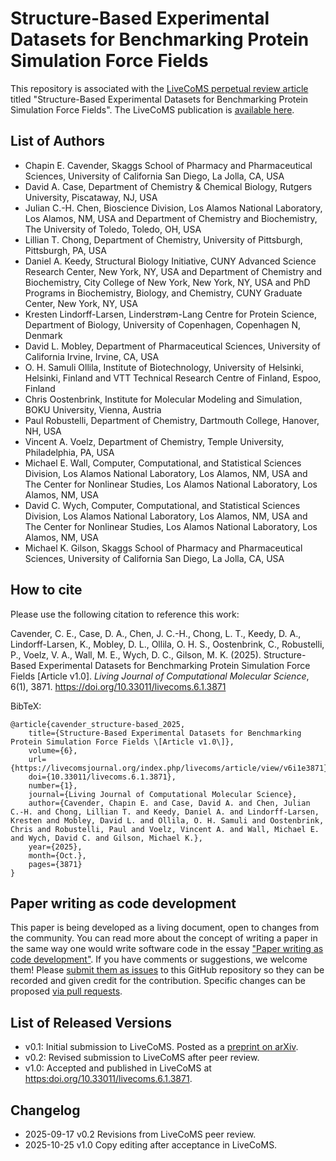 # Structure-Based Experimental Datasets for Benchmarking Protein Simulation Force Fields

This repository is associated with the [LiveCoMS perpetual review article](https://livecomsjournal.org/index.php/livecoms/catalog/category/reviews) titled "Structure-Based Experimental Datasets for Benchmarking Protein Simulation Force Fields".
The LiveCoMS publication is [available here](https://doi.org/10.33011/livecoms.6.1.3871).

## List of Authors

- Chapin E. Cavender, Skaggs School of Pharmacy and Pharmaceutical Sciences, University of California San Diego, La Jolla, CA, USA
- David A. Case, Department of Chemistry \& Chemical Biology, Rutgers University, Piscataway, NJ, USA
- Julian C.-H. Chen, Bioscience Division, Los Alamos National Laboratory, Los Alamos, NM, USA and Department of Chemistry and Biochemistry, The University of Toledo, Toledo, OH, USA
- Lillian T. Chong, Department of Chemistry, University of Pittsburgh, Pittsburgh, PA, USA
- Daniel A. Keedy, Structural Biology Initiative, CUNY Advanced Science Research Center, New York, NY, USA and Department of Chemistry and Biochemistry, City College of New York, New York, NY, USA and PhD Programs in Biochemistry, Biology, and Chemistry, CUNY Graduate Center, New York, NY, USA
- Kresten Lindorff-Larsen, Linderstrøm-Lang Centre for Protein Science, Department of Biology, University of Copenhagen, Copenhagen N, Denmark
- David L. Mobley, Department of Pharmaceutical Sciences, University of California Irvine, Irvine, CA, USA
- O. H. Samuli Ollila, Institute of Biotechnology, University of Helsinki, Helsinki, Finland and VTT Technical Research Centre of Finland, Espoo, Finland
- Chris Oostenbrink, Institute for Molecular Modeling and Simulation, BOKU University, Vienna, Austria
- Paul Robustelli, Department of Chemistry, Dartmouth College, Hanover, NH, USA
- Vincent A. Voelz, Department of Chemistry, Temple University, Philadelphia, PA, USA
- Michael E. Wall, Computer, Computational, and Statistical Sciences Division, Los Alamos National Laboratory, Los Alamos, NM, USA and The Center for Nonlinear Studies, Los Alamos National Laboratory, Los Alamos, NM, USA
- David C. Wych, Computer, Computational, and Statistical Sciences Division, Los Alamos National Laboratory, Los Alamos, NM, USA and The Center for Nonlinear Studies, Los Alamos National Laboratory, Los Alamos, NM, USA
- Michael K. Gilson, Skaggs School of Pharmacy and Pharmaceutical Sciences, University of California San Diego, La Jolla, CA, USA

## How to cite
Please use the following citation to reference this work:

Cavender, C. E., Case, D. A., Chen, J. C.-H., Chong, L. T., Keedy, D. A., Lindorff-Larsen, K., Mobley, D. L., Ollila, O. H. S., Oostenbrink, C., Robustelli, P., Voelz, V. A., Wall, M. E., Wych, D. C., Gilson, M. K. (2025). Structure-Based Experimental Datasets for Benchmarking Protein Simulation Force Fields \[Article v1.0\]. *Living Journal of Computational Molecular Science*, 6(1), 3871. https://doi.org/10.33011/livecoms.6.1.3871

BibTeX:

```
@article{cavender_structure-based_2025,
    title={Structure-Based Experimental Datasets for Benchmarking Protein Simulation Force Fields \[Article v1.0\]},
    volume={6},
    url={https://livecomsjournal.org/index.php/livecoms/article/view/v6i1e3871},
    doi={10.33011/livecoms.6.1.3871},
    number={1},
    journal={Living Journal of Computational Molecular Science},
    author={Cavender, Chapin E. and Case, David A. and Chen, Julian C.-H. and Chong, Lillian T. and Keedy, Daniel A. and Lindorff-Larsen, Kresten and Mobley, David L. and Ollila, O. H. Samuli and Oostenbrink, Chris and Robustelli, Paul and Voelz, Vincent A. and Wall, Michael E. and Wych, David C. and Gilson, Michael K.},
    year={2025},
    month={Oct.},
    pages={3871}
}
```

## Paper writing as code development
This paper is being developed as a living document, open to changes from the community. You can read more about the concept of writing a paper in the same way one would write software code in the essay ["Paper writing as code development"](https://livecomsjournal.github.io/about/paper_code/). If you have comments or suggestions, we welcome them! Please [submit them as issues](https://guides.github.com/features/issues/) to this GitHub repository so they can be recorded and given credit for the contribution. Specific changes can be proposed [via pull requests](https://help.github.com/articles/about-pull-requests/).

## List of Released Versions

- v0.1: Initial submission to LiveCoMS. Posted as a [preprint on arXiv](https://arxiv.org/abs/2303.11056).
- v0.2: Revised submission to LiveCoMS after peer review.
- v1.0: Accepted and published in LiveCoMS at [https:doi.org/10.33011/livecoms.6.1.3871](https://doi.org/10.33011/livecoms.6.1.3871).

## Changelog

- 2025-09-17 v0.2 Revisions from LiveCoMS peer review.
- 2025-10-25 v1.0 Copy editing after acceptance in LiveCoMS.
